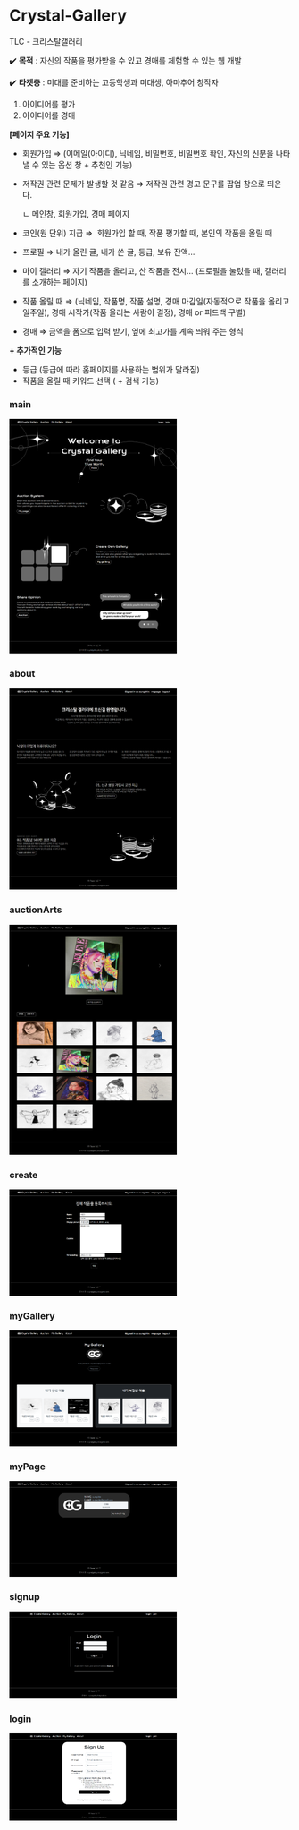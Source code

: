 # Crystal-Gallery
TLC - 크리스탈갤러리

✔️ **목적** : 자신의 작품을 평가받을 수 있고 경매를 체험할 수 있는 웹 개발

✔️ **타겟층** : 미대를 준비하는 고등학생과 미대생, 아마추어 창작자

1. 아이디어를 평가
2. 아이디어를 경매

**[페이지 주요 기능]**

- 회원가입 ⇒ (이메일(아이디), 닉네임, 비밀번호, 비밀번호 확인, 자신의 신분을 나타낼 수 있는 옵션 창 + 추천인 기능)
- 저작권 관련 문제가 발생할 것 같음 ⇒ 저작권 관련 경고 문구를 팝업 창으로 띄운다.
    
    ㄴ 메인창, 회원가입, 경매 페이지
    
- 코인(원 단위) 지급 ⇒  회원가입 할 때, 작품 평가할 때, 본인의 작품을 올릴 때
- 프로필 ⇒ 내가 올린 글, 내가 쓴 글, 등급, 보유 잔액…
- 마이 갤러리 ⇒ 자기 작품을 올리고, 산 작품을 전시… (프로필을 눌렀을 때, 갤러리를 소개하는 페이지)
- 작품 올릴 때 ⇒ (닉네임, 작품명, 작품 설명, 경매 마감일(자동적으로 작품을 올리고 일주일), 경매 시작가(작품 올리는 사람이 결정), 경매 or 피드백 구별)
- 경매 ⇒ 금액을 폼으로 입력 받기, 옆에 최고가를 계속 띄워 주는 형식

**+ 추가적인 기능**  

- 등급 (등급에 따라 홈페이지를 사용하는 범위가 달라짐)
- 작품을 올릴 때 키워드 선택 ( + 검색 기능)

### main
<img src="./img/127.0.0.1_8000_.png" width = 300>

### about
<img src ="./img/127.0.0.1_8000_about_.png" width=300>

### auctionArts
<img src="./img/127.0.0.1_8000_auctionArts_ (1).png" width = 300>

### create
<img src="./img/127.0.0.1_8000_create_.png" width = 300>

### myGallery
<img src ="./img/127.0.0.1_8000_mygallery_.png" width= 300>

### myPage
<img src="./img/127.0.0.1_8000_mypage_.png" width = 300>

### signup
<img src="./img/127.0.0.1_8000_login_.png" width = 300>

### login
<img src="./img/127.0.0.1_8000_signup_.png" width = 300>
